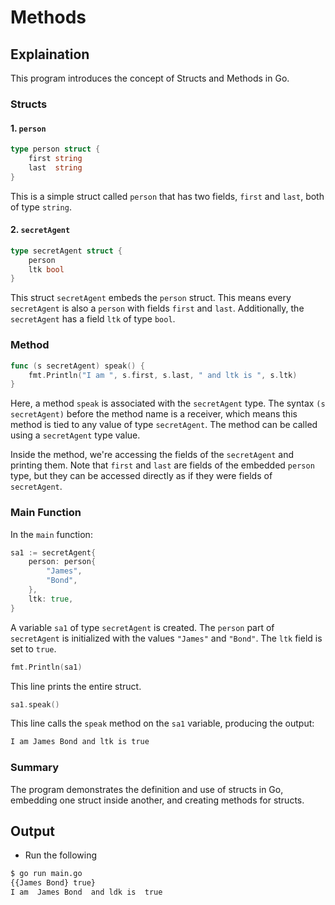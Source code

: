 # Methods

## Explaination

This program introduces the concept of Structs and Methods in Go.

### Structs

#### 1. `person`

```go
type person struct {
    first string
    last  string
}
```

This is a simple struct called `person` that has two fields, `first` and `last`, both of type `string`.

#### 2. `secretAgent`

```go
type secretAgent struct {
    person
    ltk bool
}
```

This struct `secretAgent` embeds the `person` struct. This means every `secretAgent` is also a `person` with fields `first` and `last`. Additionally, the `secretAgent` has a field `ltk` of type `bool`.

### Method

```go
func (s secretAgent) speak() {
    fmt.Println("I am ", s.first, s.last, " and ltk is ", s.ltk)
}
```

Here, a method `speak` is associated with the `secretAgent` type. The syntax `(s secretAgent)` before the method name is a receiver, which means this method is tied to any value of type `secretAgent`. The method can be called using a `secretAgent` type value.

Inside the method, we're accessing the fields of the `secretAgent` and printing them. Note that `first` and `last` are fields of the embedded `person` type, but they can be accessed directly as if they were fields of `secretAgent`.

### Main Function

In the `main` function:

```go
sa1 := secretAgent{
    person: person{
        "James",
        "Bond",
    },
    ltk: true,
}
```

A variable `sa1` of type `secretAgent` is created. The `person` part of `secretAgent` is initialized with the values `"James"` and `"Bond"`. The `ltk` field is set to `true`.

```go
fmt.Println(sa1)
```

This line prints the entire struct.

```go
sa1.speak()
```

This line calls the `speak` method on the `sa1` variable, producing the output:

```bash
I am James Bond and ltk is true
```

### Summary

The program demonstrates the definition and use of structs in Go, embedding one struct inside another, and creating methods for structs.

## Output

- Run the following

```bash
$ go run main.go
{{James Bond} true}
I am  James Bond  and ldk is  true
```
